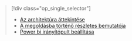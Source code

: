 > [!div class="op_single_selector"]
> * [Az architektúra áttekintése](../articles/machine-learning/team-data-science-process/cortana-analytics-playbook-vehicle-telemetry.md)
> * [A megoldásba történő részletes bemutatója](../articles/machine-learning/team-data-science-process/cortana-analytics-playbook-vehicle-telemetry-deep-dive.md)
> * [Power bi irányítópult beállítása](../articles/machine-learning/team-data-science-process/cortana-analytics-playbook-vehicle-telemetry-powerbi.md)
> 
> 

